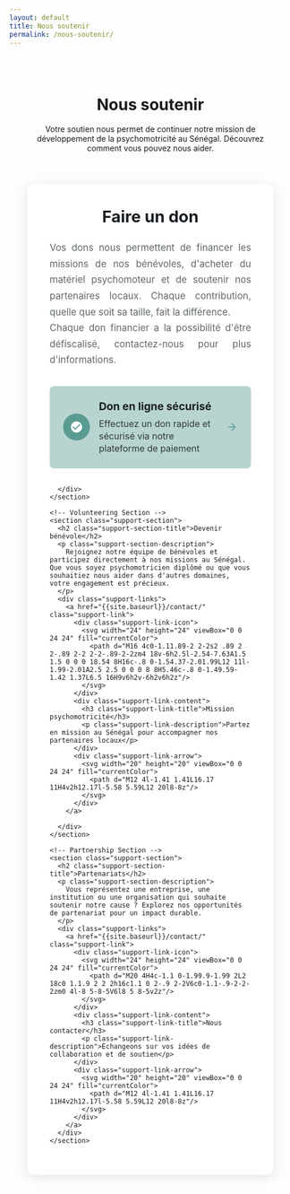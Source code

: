 ```yaml
---
layout: default
title: Nous soutenir
permalink: /nous-soutenir/
---
```


<style>
.support-page { max-width: 1000px; margin: 0 auto; padding: 2rem; }
.support-content { margin-top: 3rem; }
.support-section { margin-bottom: 3rem; background: #fff; border-radius: 12px; padding: 2.5rem; box-shadow: 0 4px 20px rgba(0, 0, 0, 0.1); }
.support-section-title { font-size: 1.8rem; color: #1a1e22; margin: 0 0 1.5rem; font-weight: bold; text-align: center; }
.support-section-description { color: #606669; line-height: 1.7; margin-bottom: 2rem; font-size: 1.05rem; text-align: justify; text-justify: inter-word; }
.support-links { display: flex; flex-direction: column; gap: 1rem; }
.support-link { display: flex; align-items: center; gap: 1rem; background: #b8d4d0; padding: 1.5rem; border-radius: 8px; text-decoration: none; color: #1a1e22; transition: all 0.3s ease; }
.support-link:hover { transform: translateY(-2px); box-shadow: 0 6px 20px rgba(0, 0, 0, 0.15); background: #8cbcb6; color: #1a1e22; }
.support-link-icon { flex-shrink: 0; width: 48px; height: 48px; background: #5a9b92; border-radius: 50%; display: flex; align-items: center; justify-content: center; color: #fff; }
.support-link-content { flex: 1; }
.support-link-title { font-size: 1.2rem; font-weight: bold; margin: 0 0 0.5rem; }
.support-link-description { font-size: 1rem; color: #30373d; margin: 0; line-height: 1.4; }
.support-link-arrow { flex-shrink: 0; color: #5a9b92; transition: transform 0.3s ease; }
.support-link:hover .support-link-arrow { transform: translateX(5px); }
@media (max-width: 768px) { 
  .support-page { padding: 1.5rem; } 
  .support-section { padding: 2rem; } 
  .page-title { font-size: 2rem; } 
  .support-section-title { font-size: 1.6rem; } 
  .support-link { padding: 1.2rem; } 
}
@media (max-width: 480px) { 
  .support-page { padding: 1rem; } 
  .support-section { padding: 1.5rem; } 
  .support-link { flex-direction: column; text-align: center; gap: 1rem; } 
  .support-link-arrow { display: none; } 
}
</style>

<div class="support-page">
  <header class="page-header">
    <h1 class="page-title">Nous soutenir</h1>
    <p class="page-description">Votre soutien nous permet de continuer notre mission de développement de la psychomotricité au Sénégal. Découvrez comment vous pouvez nous aider.</p>
  </header>
  
  <div class="support-content">
    <!-- Donations Section -->
    <section class="support-section">
      <h2 class="support-section-title">Faire un don</h2>
      <p class="support-section-description">
        Vos dons nous permettent de financer les missions de nos bénévoles, d'acheter du matériel psychomoteur et de soutenir nos partenaires locaux. Chaque contribution, quelle que soit sa taille, fait la différence.<br>Chaque don financier a la possibilité d'être défiscalisé, contactez-nous pour plus d'informations.
      </p>
      <div class="support-links">
        <a href="https://www.helloasso.com/beta/associations/partage-autour-de-la-psychomotricite-au-senegal/formulaires/2" class="support-link">
          <div class="support-link-icon">
            <svg width="24" height="24" viewBox="0 0 24 24" fill="currentColor">
              <path d="M12 2C6.48 2 2 6.48 2 12s4.48 10 10 10 10-4.48 10-10S17.52 2 12 2zm-2 15l-5-5 1.41-1.41L10 14.17l7.59-7.59L19 8l-9 9z"/>
            </svg>
          </div>
          <div class="support-link-content">
            <h3 class="support-link-title">Don en ligne sécurisé</h3>
            <p class="support-link-description">Effectuez un don rapide et sécurisé via notre plateforme de paiement</p>
          </div>
          <div class="support-link-arrow">
            <svg width="20" height="20" viewBox="0 0 24 24" fill="currentColor">
              <path d="M12 4l-1.41 1.41L16.17 11H4v2h12.17l-5.58 5.59L12 20l8-8z"/>
            </svg>
          </div>
        </a>
        
      </div>
    </section>

    <!-- Volunteering Section -->
    <section class="support-section">
      <h2 class="support-section-title">Devenir bénévole</h2>
      <p class="support-section-description">
        Rejoignez notre équipe de bénévoles et participez directement à nos missions au Sénégal. Que vous soyez psychomotricien diplômé ou que vous souhaitiez nous aider dans d'autres domaines, votre engagement est précieux.
      </p>
      <div class="support-links">
        <a href="{{site.baseurl}}/contact/" class="support-link">
          <div class="support-link-icon">
            <svg width="24" height="24" viewBox="0 0 24 24" fill="currentColor">
              <path d="M16 4c0-1.11.89-2 2-2s2 .89 2 2-.89 2-2 2-2-.89-2-2zm4 18v-6h2.5l-2.54-7.63A1.5 1.5 0 0 0 18.54 8H16c-.8 0-1.54.37-2.01.99L12 11l-1.99-2.01A2.5 2.5 0 0 0 8 8H5.46c-.8 0-1.49.59-1.42 1.37L6.5 16H9v6h2v-6h2v6h2z"/>
            </svg>
          </div>
          <div class="support-link-content">
            <h3 class="support-link-title">Mission psychomotricité</h3>
            <p class="support-link-description">Partez en mission au Sénégal pour accompagner nos partenaires locaux</p>
          </div>
          <div class="support-link-arrow">
            <svg width="20" height="20" viewBox="0 0 24 24" fill="currentColor">
              <path d="M12 4l-1.41 1.41L16.17 11H4v2h12.17l-5.58 5.59L12 20l8-8z"/>
            </svg>
          </div>
        </a>
        
      </div>
    </section>

    <!-- Partnership Section -->
    <section class="support-section">
      <h2 class="support-section-title">Partenariats</h2>
      <p class="support-section-description">
        Vous représentez une entreprise, une institution ou une organisation qui souhaite soutenir notre cause ? Explorez nos opportunités de partenariat pour un impact durable.
      </p>
      <div class="support-links">
        <a href="{{site.baseurl}}/contact/" class="support-link">
          <div class="support-link-icon">
            <svg width="24" height="24" viewBox="0 0 24 24" fill="currentColor">
              <path d="M20 4H4c-1.1 0-1.99.9-1.99 2L2 18c0 1.1.9 2 2 2h16c1.1 0 2-.9 2-2V6c0-1.1-.9-2-2-2zm0 4l-8 5-8-5V6l8 5 8-5v2z"/>
            </svg>
          </div>
          <div class="support-link-content">
            <h3 class="support-link-title">Nous contacter</h3>
            <p class="support-link-description">Échangeons sur vos idées de collaboration et de soutien</p>
          </div>
          <div class="support-link-arrow">
            <svg width="20" height="20" viewBox="0 0 24 24" fill="currentColor">
              <path d="M12 4l-1.41 1.41L16.17 11H4v2h12.17l-5.58 5.59L12 20l8-8z"/>
            </svg>
          </div>
        </a>
      </div>
    </section>
  </div>
</div>